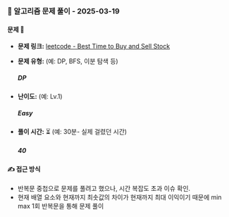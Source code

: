 ### 📝 알고리즘 문제 풀이 - 2025-03-19

#### 문제 📖

- **문제 링크:** [leetcode - Best Time to Buy and Sell Stock](https://leetcode.com/problems/best-time-to-buy-and-sell-stock/description/)

- **문제 유형:** (예: DP, BFS, 이분 탐색 등)

  ##### DP

- **난이도:** (예: Lv.1)

  ##### Easy

- **풀이 시간:** ⏳ (예: 30분- 실제 걸렸던 시간)
  ##### 40

#### ✍ 접근 방식

- 반복문 중첩으로 문제를 풀려고 했으나, 시간 복잡도 초과 이슈 확인.
- 현재 배열 요소와 현재까지 최솟값의 차이가 현재까지 최대 이익이기 때문에 min max 1회 반복문을 통해 문제 풀이